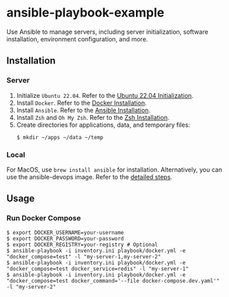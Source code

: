 # ansible-playbook-example

Use Ansible to manage servers, including server initialization, software installation, environment configuration, and more.

## Installation

### Server

1. Initialize `Ubuntu 22.04`. Refer to the [Ubuntu 22.04 Initialization](https://notes.xiaowu.ai/%E5%BC%80%E5%8F%91%E7%AC%94%E8%AE%B0/%E6%9C%8D%E5%8A%A1%E5%99%A8%E8%BF%90%E7%BB%B4/Ubuntu).
2. Install `Docker`. Refer to the [Docker Installation](https://notes.xiaowu.ai/%E5%BC%80%E5%8F%91%E7%AC%94%E8%AE%B0/%E6%9C%8D%E5%8A%A1%E5%99%A8%E8%BF%90%E7%BB%B4/Docker).
3. Install `Ansible`. Refer to the [Ansible Installation](https://notes.xiaowu.ai/%E5%BC%80%E5%8F%91%E7%AC%94%E8%AE%B0/%E6%9C%8D%E5%8A%A1%E5%99%A8%E8%BF%90%E7%BB%B4/Ansible).
4. Install `Zsh` and `Oh My Zsh`. Refer to the [Zsh Installation](https://notes.xiaowu.ai/%E5%BC%80%E5%8F%91%E7%AC%94%E8%AE%B0/%E6%9C%8D%E5%8A%A1%E5%99%A8%E8%BF%90%E7%BB%B4/Shell#Zsh).
5. Create directories for applications, data, and temporary files:
   ```shell
   $ mkdir ~/apps ~/data ~/temp
   ```

### Local

For MacOS, use `brew install ansible` for installation. Alternatively, you can use the ansible-devops image. Refer to the [detailed steps](https://github.com/catcto/ansible-devops).

## Usage

### Run Docker Compose

```shell
$ export DOCKER_USERNAME=your-username
$ export DOCKER_PASSWORD=your-password
$ export DOCKER_REGISTRY=your-registry # Optional
$ ansible-playbook -i inventory.ini playbook/docker.yml -e "docker_compose=test" -l "my-server-1,my-server-2"
$ ansible-playbook -i inventory.ini playbook/docker.yml -e "docker_compose=test docker_service=redis" -l "my-server-1"
$ ansible-playbook -i inventory.ini playbook/docker.yml -e "docker_compose=test docker_command='--file docker-compose.dev.yaml'" -l "my-server-2"
```
